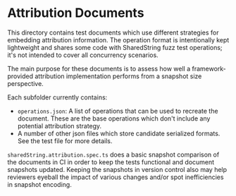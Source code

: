 # Attribution Documents

This directory contains test documents which use different strategies for embedding attribution information.
The operation format is intentionally kept lightweight and shares some code with SharedString fuzz test operations;
it's not intended to cover all concurrency scenarios.

The main purpose for these documents is to assess how well a framework-provided attribution implementation performs
from a snapshot size perspective.

Each subfolder currently contains:

-   `operations.json`: A list of operations that can be used to recreate the document.
    These are the base operations which don't include any potential attribution strategy.
-   A number of other json files which store candidate serialized formats. See the test file for more details.

`sharedString.attribution.spec.ts` does a basic snapshot comparison of the documents in CI in order to keep
the tests functional and document snapshots updated.
Keeping the snapshots in version control also may help reviewers eyeball the impact of various changes and/or
spot inefficiencies in snapshot encoding.

